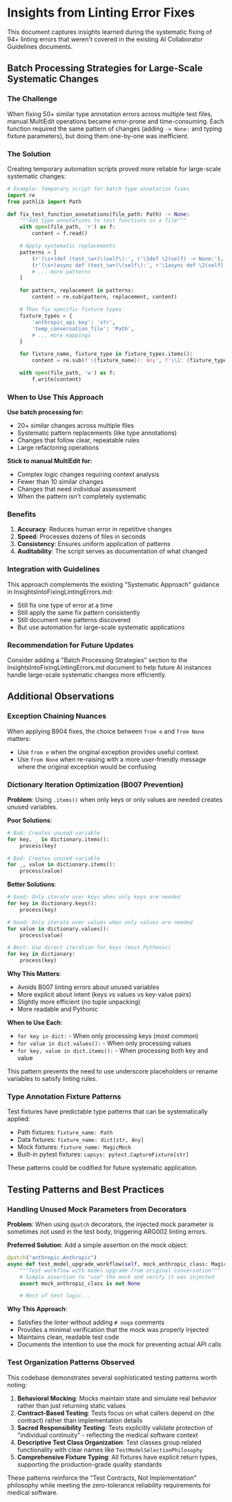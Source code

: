 # Insights from Linting Error Fixes

This document captures insights learned during the systematic fixing of 94+ linting errors that weren't covered in the existing AI Collaborator Guidelines documents.

## Batch Processing Strategies for Large-Scale Systematic Changes

### The Challenge

When fixing 50+ similar type annotation errors across multiple test files, manual MultiEdit operations became error-prone and time-consuming. Each function required the same pattern of changes (adding `-> None:` and typing fixture parameters), but doing them one-by-one was inefficient.

### The Solution

Creating temporary automation scripts proved more reliable for large-scale systematic changes:

```python
# Example: Temporary script for batch type annotation fixes
import re
from pathlib import Path

def fix_test_function_annotations(file_path: Path) -> None:
    """Add type annotations to test functions in a file"""
    with open(file_path, 'r') as f:
        content = f.read()

    # Apply systematic replacements
    patterns = [
        (r'(\s+)def (test_\w+)\(self\):', r'\1def \2(self) -> None:'),
        (r'(\s+)async def (test_\w+)\(self\):', r'\1async def \2(self) -> None:'),
        # ... more patterns
    ]

    for pattern, replacement in patterns:
        content = re.sub(pattern, replacement, content)

    # Then fix specific fixture types
    fixture_types = {
        'anthropic_api_key': 'str',
        'temp_conversation_file': 'Path',
        # ... more mappings
    }

    for fixture_name, fixture_type in fixture_types.items():
        content = re.sub(f'({fixture_name}): Any', f'\\1: {fixture_type}', content)

    with open(file_path, 'w') as f:
        f.write(content)
```

### When to Use This Approach

**Use batch processing for:**

- 20+ similar changes across multiple files
- Systematic pattern replacements (like type annotations)
- Changes that follow clear, repeatable rules
- Large refactoring operations

**Stick to manual MultiEdit for:**

- Complex logic changes requiring context analysis
- Fewer than 10 similar changes
- Changes that need individual assessment
- When the pattern isn't completely systematic

### Benefits

1. **Accuracy**: Reduces human error in repetitive changes
2. **Speed**: Processes dozens of files in seconds
3. **Consistency**: Ensures uniform application of patterns
4. **Auditability**: The script serves as documentation of what changed

### Integration with Guidelines

This approach complements the existing "Systematic Approach" guidance in InsightsIntoFixingLintingErrors.md:

- Still fix one type of error at a time
- Still apply the same fix pattern consistently
- Still document new patterns discovered
- But use automation for large-scale systematic applications

### Recommendation for Future Updates

Consider adding a "Batch Processing Strategies" section to the InsightsIntoFixingLintingErrors.md document to help future AI instances handle large-scale systematic changes more efficiently.

## Additional Observations

### Exception Chaining Nuances

When applying B904 fixes, the choice between `from e` and `from None` matters:

- Use `from e` when the original exception provides useful context
- Use `from None` when re-raising with a more user-friendly message where the original exception would be confusing

### Dictionary Iteration Optimization (B007 Prevention)

**Problem**: Using `.items()` when only keys or only values are needed creates unused variables.

**Poor Solutions**:

```python
# Bad: Creates unused variable
for key, _ in dictionary.items():
    process(key)

# Bad: Creates unused variable
for _, value in dictionary.items():
    process(value)
```

**Better Solutions**:

```python
# Good: Only iterate over keys when only keys are needed
for key in dictionary.keys():
    process(key)

# Good: Only iterate over values when only values are needed
for value in dictionary.values():
    process(value)

# Best: Use direct iteration for keys (most Pythonic)
for key in dictionary:
    process(key)
```

**Why This Matters**:

- Avoids B007 linting errors about unused variables
- More explicit about intent (keys vs values vs key-value pairs)
- Slightly more efficient (no tuple unpacking)
- More readable and Pythonic

**When to Use Each**:

- `for key in dict:` - When only processing keys (most common)
- `for value in dict.values():` - When only processing values
- `for key, value in dict.items():` - When processing both key and value

This pattern prevents the need to use underscore placeholders or rename variables to satisfy linting rules.

### Type Annotation Fixture Patterns

Test fixtures have predictable type patterns that can be systematically applied:

- Path fixtures: `fixture_name: Path`
- Data fixtures: `fixture_name: dict[str, Any]`
- Mock fixtures: `fixture_name: MagicMock`
- Built-in pytest fixtures: `capsys: pytest.CaptureFixture[str]`

These patterns could be codified for future systematic application.

## Testing Patterns and Best Practices

### Handling Unused Mock Parameters from Decorators

**Problem**: When using `@patch` decorators, the injected mock parameter is sometimes not used in the test body, triggering ARG002 linting errors.

**Preferred Solution**: Add a simple assertion on the mock object:

```python
@patch("anthropic.Anthropic")
async def test_model_upgrade_workflow(self, mock_anthropic_class: MagicMock, valid_conversation_data: dict[str, Any]) -> None:
    """Test workflow with model upgrade from original conversation"""
    # Simple assertion to "use" the mock and verify it was injected
    assert mock_anthropic_class is not None

    # Rest of test logic...
```

**Why This Approach**:

- Satisfies the linter without adding `# noqa` comments
- Provides a minimal verification that the mock was properly injected
- Maintains clean, readable test code
- Documents the intention to use the mock for preventing actual API calls

### Test Organization Patterns Observed

This codebase demonstrates several sophisticated testing patterns worth noting:

1. **Behavioral Mocking**: Mocks maintain state and simulate real behavior rather than just returning static values
2. **Contract-Based Testing**: Tests focus on what callers depend on (the contract) rather than implementation details
3. **Sacred Responsibility Testing**: Tests explicitly validate protection of "individual continuity" - reflecting the medical software context
4. **Descriptive Test Class Organization**: Test classes group related functionality with clear names like `TestModelSelectionPhilosophy`
5. **Comprehensive Fixture Typing**: All fixtures have explicit return types, supporting the production-grade quality standards

These patterns reinforce the "Test Contracts, Not Implementation" philosophy while meeting the zero-tolerance reliability requirements for medical software.
